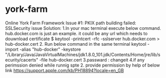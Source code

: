 # york-farm
Online York Farm Framework
Issue #1: PKIX path building failed: SSLSecurity issue
Solution:
 1.In your mac terminal execute below command. hub.docker.com is just an example. it could be any url which needs to douwnload certificate 
   $ keytool -printcert -rfc -sslserver hub.docker.com > hub-docker.cert
 2. Run below command in the same terminal
    keytool -import -alias "hub-docker" -keystore "/Library/Java/JavaVirtualMachines/jdk1.8.0_101.jdk/Contents/Home/jre/lib/security/cacerts" -file hub-docker.cert
 3.passward : changeit
 4.if any perimssion denied while runnig spte 2. provide permission by help of below link
 https://support.apple.com/kb/PH18894?locale=en_GB
